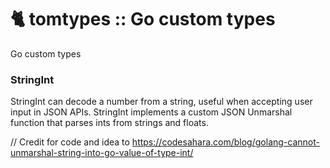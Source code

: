 # :cat2: tomtypes :: Go custom types

Go custom types

### StringInt
StringInt can decode a number from a string, useful when accepting user input in JSON APIs. StringInt implements a custom JSON Unmarshal function that parses ints from strings and floats. 

// Credit for code and idea to https://codesahara.com/blog/golang-cannot-unmarshal-string-into-go-value-of-type-int/

